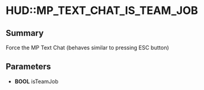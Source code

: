 # HUD::MP_TEXT_CHAT_IS_TEAM_JOB

## Summary
Force the MP Text Chat (behaves similar to pressing ESC button)

## Parameters
* **BOOL** isTeamJob